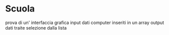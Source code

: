 # Scuola

prova di un' interfaccia grafica 
input dati computer inseriti in un array
output dati traite selezione dalla lista
